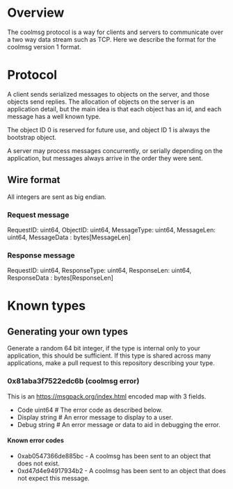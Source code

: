 # Overview

The coolmsg protocol is a way for clients and servers to communicate over a two way data stream such as TCP. Here we
describe the format for the coolmsg version 1 format.

# Protocol

A client sends serialized messages to objects on the server, and those objects send replies. The allocation of objects on the server
is an application detail, but the main idea is that each object has an id, and each message has a well known type.

The object ID 0 is reserved for future use, and object ID 1 is always the bootstrap object.

A server may process messages concurrently, or serially depending on the application,
but messages always arrive in the order they were sent.

## Wire format

All integers are sent as big endian.

### Request message

RequestID: uint64, ObjectID: uint64, MessageType: uint64, MessageLen: uint64, MessageData : bytes[MessageLen]

### Response message

RequestID: uint64, ResponseType: uint64, ResponseLen: uint64, ResponseData : bytes[ResponseLen]


# Known types


## Generating your own types

Generate a random 64 bit integer, if the type is internal only to your application, this should be sufficient. If this
type is shared across many applications, make a pull request to this repository describing your type.

### 0x81aba3f7522edc6b (coolmsg error)

This is an https://msgpack.org/index.html encoded map with 3 fields.

- Code    uint64 # The error code as described below.
- Display string # An error message to display to a user.
- Debug   string # An error message or data to aid in debugging the error.

#### Known error codes

- 0xab0547366de885bc - A coolmsg has been sent to an object that does not exist.
- 0xd47d4e94917934b2 - A coolmsg has been sent to an object that does not expect this message.

